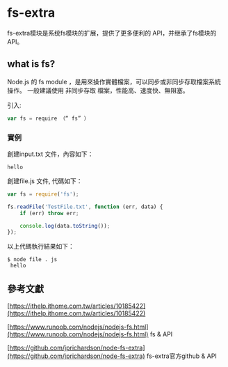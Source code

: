 # fs-extra

fs-extra模块是系统fs模块的扩展，提供了更多便利的 API，并继承了fs模块的 API。

## what is fs?

Node.js 的 fs module ，是用來操作實體檔案，可以同步或非同步存取檔案系統操作。 一般建議使用 非同步存取 檔案，性能高、速度快、無阻塞。

引入:

```javascript
var fs = require （“ fs” ）
```

### 實例

創建input.txt 文件，內容如下：

```text
hello
```

創建file.js 文件, 代碼如下：

```javascript
var fs = require('fs');

fs.readFile('TestFile.txt', function (err, data) {
    if (err) throw err;

    console.log(data.toString());
});
```

以上代碼執行結果如下：

```text
$ node file . js 
 hello
```

## 參考文獻

[https://ithelp.ithome.com.tw/articles/10185422](https://ithelp.ithome.com.tw/articles/10185422)

[https://www.runoob.com/nodejs/nodejs-fs.html](https://www.runoob.com/nodejs/nodejs-fs.html) fs & API

[https://github.com/jprichardson/node-fs-extra](https://github.com/jprichardson/node-fs-extra) fs-extra官方github & API

